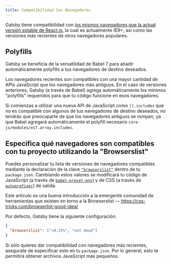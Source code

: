 ```yaml
---
title: Compatibilidad Con Navegadores
---
```


Gatsby tiene compatibilidad con [los mismos navegadores que la actual versión estable de React.js](https://es.reactjs.org/docs/react-dom.html#browser-support), la cual es actualmente IE9+, así como las versiones más recientes de otros navegadores populares.

## Polyfills

Gatsby se beneficia de la versatilidad de Babel 7 para añadir automáticamente polyfills a tus navegadores de destino deseados.

Los navegadores recientes son compatibles con una mayor cantidad de APIs JavaScript que los navegadores más antiguos. En el caso de versiones anteriores, Gatsby (a través de Babel) agrega automáticamente los mínimos "polyfills" requeridos para que tu código funcione en esos navegadores.

Si comienzas a utilizar una nueva API de JavaScript como `[].includes` que no es compatible con algunos de tus navegadores de destino deseados, no tendrás que preocuparte de que los navegadores antiguos se rompan, ya que Babel agregará automáticamente el polyfill necesario `core-js/modules/es7.array.includes`.

## Especifica qué navegadores son compatibles con tu proyecto utilizando la "Browserslist"

Puedes personalizar tu lista de versiones de navegadores compatibles mediante la declaración de la clave [`"browserslist"`](https://github.com/ai/browserslist) dentro de tu `package.json`. Cambiando estos valores se modificará tu código de JavaScript (a través de [`babel-preset-env`](https://github.com/babel/babel-preset-env#targetsbrowsers)) y de CSS (a través de [`autoprefixer`](https://github.com/postcss/autoprefixer)) de salida.

Este artículo es una buena introducción a la emergente comunidad de herramientas que existen en torno a la Browserslist — https://css-tricks.com/browserlist-good-idea/

Por defecto, Gatsby tiene la siguiente configuración:

```json:title=package.json
{
  "browserslist": [">0.25%", "not dead"]
}
```

Si sólo quieres dar compatibilidad con navegadores más recientes, asegurate de especificar esto en tu `package.json`. Por lo general, esto te permitirá obtener archivos JavaScript más pequeños.
